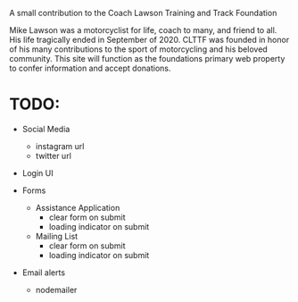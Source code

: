A small contribution to the Coach Lawson Training and Track Foundation

Mike Lawson was a motorcyclist for life, coach to many, and friend to all. His life tragically ended in September of 2020. CLTTF was founded in honor of his many contributions to the sport of motorcycling and his beloved community. This site will function as the foundations primary web property to confer information and accept donations.

# TODO:

- Social Media

  - instagram url
  - twitter url

- Login UI

- Forms

  - Assistance Application
    - clear form on submit
    - loading indicator on submit
  - Mailing List
    - clear form on submit
    - loading indicator on submit

- Email alerts
  - nodemailer
